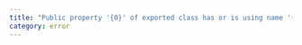 ```yaml
---
title: "Public property '{0}' of exported class has or is using name '{1}' from external module {2} but cannot be named."
category: error
---
```

